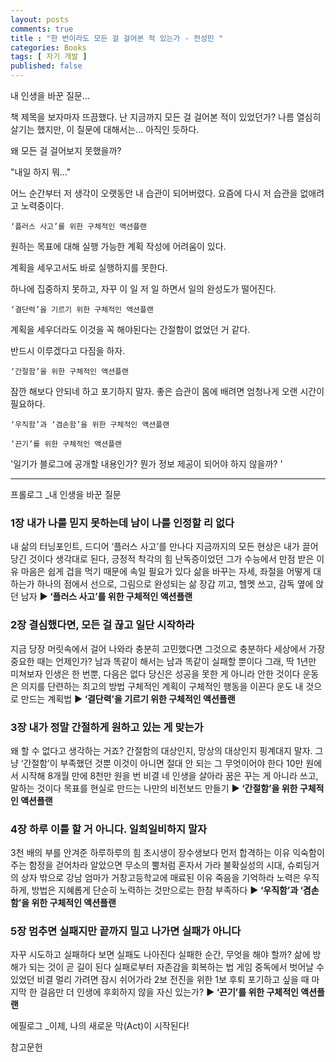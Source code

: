```yaml
---
layout: posts
comments: true
title : "한 번이라도 모든 걸 걸어본 적 있는가 - 전성민 "
categories: Books
tags: [ 자기 개발 ]
published: false
---
```


내 인생을 바꾼 질문...

책 제목을 보자마자 뜨끔했다. 난 지금까지 모든 걸 걸어본 적이 있었던가?
나름 열심히 살기는 했지만, 이 질문에 대해서는... 아직인 듯하다.

왜 모든 걸 걸어보지 못했을까? 

"내일 하지 뭐..."

어느 순간부터 저 생각이 오랫동안 내 습관이 되어버렸다. 
요즘에 다시 저 습관을 없애려고 노력중이다.

```
‘플러스 사고’를 위한 구체적인 액션플랜
```

원하는 목표에 대해 실행 가능한 계획 작성에 어려움이 있다.

계획을 세우고서도 바로 실행하지를 못한다.

하나에 집중하지 못하고, 자꾸 이 일 저 일 하면서 일의 완성도가 떨어진다.

```
‘결단력’을 기르기 위한 구체적인 액션플랜
```

계획을 세우더라도 이것을 꼭 해야된다는 간절함이 없었던 거 같다.

반드시 이루겠다고 다짐을 하자.

```
‘간절함’을 위한 구체적인 액션플랜
```

잠깐 해보다 안되네 하고 포기하지 말자.
좋은 습관이 몸에 배려면 엄청나게 오랜 시간이 필요하다.

```
‘우직함’과 ‘겸손함’을 위한 구체적인 액션플랜
```

```
‘끈기’를 위한 구체적인 액션플랜
```


'일기가 블로그에 공개할 내용인가? 뭔가 정보 제공이 되어야 하지 않을까? ' 


---

프롤로그 _내 인생을 바꾼 질문

### 1장 내가 나를 믿지 못하는데 남이 나를 인정할 리 없다
내 삶의 터닝포인트, 드디어 ‘플러스 사고’를 만나다
지금까지의 모든 현상은 내가 끌어당긴 것이다
생각대로 된다, 긍정적 착각의 힘
난독증이었던 그가 수능에서 만점 받은 이유
마음은 쉽게 겁을 먹기 때문에 속일 필요가 있다
삶을 바꾸는 자세, 좌절을 어떻게 대하는가
하나의 점에서 선으로, 그림으로 완성되는 삶
장갑 끼고, 헬멧 쓰고, 감독 옆에 앉던 남자
**▶ ‘플러스 사고’를 위한 구체적인 액션플랜**

### 2장 결심했다면, 모든 걸 끊고 일단 시작하라
지금 당장 머릿속에서 걸어 나와라
충분히 고민했다면 그것으로 충분하다
세상에서 가장 중요한 때는 언제인가?
남과 똑같이 해서는 남과 똑같이 실패할 뿐이다
그래, 딱 1년만 미쳐보자
인생은 한 번뿐, 다음은 없다
당신은 성공을 못한 게 아니라 안한 것이다
운동은 의지를 단련하는 최고의 방법
구체적인 계획이 구체적인 행동을 이끈다
운도 내 것으로 만드는 계획법
**▶ ‘결단력’을 기르기 위한 구체적인 액션플랜**

### 3장 내가 정말 간절하게 원하고 있는 게 맞는가
왜 할 수 없다고 생각하는 거죠?
간절함의 대상인지, 망상의 대상인지
핑계대지 말자. 그냥 ‘간절함’이 부족했던 것뿐
이것이 아니면 절대 안 되는 그 무엇이어야 한다
10만 원에서 시작해 8개월 만에 8천만 원을 번 비결
네 인생을 살아라
꿈은 꾸는 게 아니라 쓰고, 말하는 것이다
목표를 현실로 만드는 나만의 비전보드 만들기
**▶ ‘간절함’을 위한 구체적인 액션플랜**

### 4장 하루 이틀 할 거 아니다. 일희일비하지 말자
3천 배의 부를 안겨준 하루하루의 힘
초시생이 장수생보다 먼저 합격하는 이유
익숙함이 주는 함정을 걷어차라
알았으면 무소의 뿔처럼 혼자서 가라
불확실성의 시대, 슈뢰딩거의 상자 밖으로
강남 엄마가 거창고등학교에 매료된 이유
죽음을 기억하라
노력은 우직하게, 방법은 지혜롭게
단순히 노력하는 것만으로는 한참 부족하다
**▶ ‘우직함’과 ‘겸손함’을 위한 구체적인 액션플랜**

### 5장 멈추면 실패지만 끝까지 밀고 나가면 실패가 아니다
자꾸 시도하고 실패하다 보면 실패도 나아진다
실패한 순간, 무엇을 해야 할까?
삶에 방해가 되는 것이 곧 길이 된다
실패로부터 자존감을 회복하는 법
게임 중독에서 벗어날 수 있었던 비결
멀리 가려면 잠시 쉬어가라
2보 전진을 위한 1보 후퇴
포기하고 싶을 때 마지막 한 걸음만 더
인생에 후회하지 않을 자신 있는가?
**▶ ‘끈기’를 위한 구체적인 액션플랜**

에필로그 _이제, 나의 새로운 막(Act)이 시작된다!

참고문헌